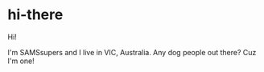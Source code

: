 # hi-there

Hi!

I'm SAMSsupers and I live in VIC, Australia. 
Any dog people out there? Cuz I'm one!
